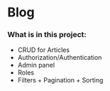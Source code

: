 # Blog

### What is in this project:

* CRUD for Articles
* Authorization/Authentication
* Admin panel
* Roles
* Filters + Pagination + Sorting


